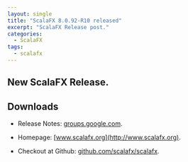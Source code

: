 ```yaml
---
layout: single
title: "ScalaFX 8.0.92-R10 released"
excerpt: "ScalaFX Release post."
categories: 
  - ScalaFX  
tags: 
  - scalafx
---
```



## New ScalaFX Release.

## Downloads

* Release Notes: [groups.google.com](https://groups.google.com/forum/#!topic/scalafx-users/5rUblS-KCJI).


* Homepage: [www.scalafx.org](http://www.scalafx.org).

* Checkout at Github: [github.com/scalafx/scalafx](https://github.com/scalafx/scalafx).

